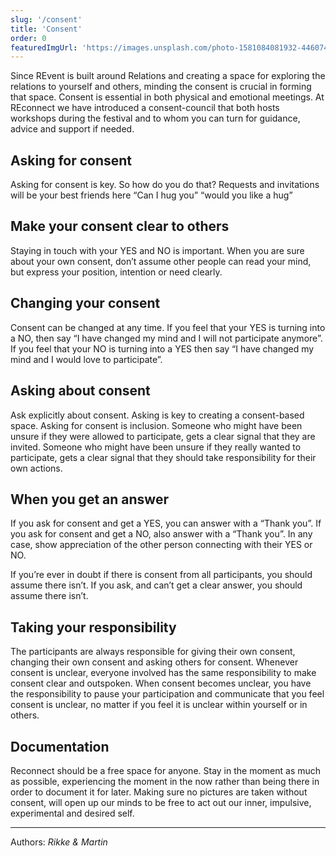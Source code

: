 ```yaml
---
slug: '/consent'
title: 'Consent'
order: 0
featuredImgUrl: 'https://images.unsplash.com/photo-1581084081932-4460748ffe0c?ixid=MnwxMjA3fDB8MHxwaG90by1wYWdlfHx8fGVufDB8fHx8&ixlib=rb-1.2.1&auto=format&fit=crop&w=1050&q=80'
---
```


Since REvent is built around Relations and creating a space for exploring the relations to yourself and others, minding the consent is crucial in forming that space. Consent is essential in both physical and emotional meetings. At REconnect we have introduced a consent-council that both hosts workshops during the festival and to whom you can turn for guidance, advice and support if needed.

<!-- You can contact the consent-council HERE -->

## Asking for consent

Asking for consent is key. So how do you do that? Requests and invitations will be your best friends here
“Can I hug you” “would you like a hug”

## Make your consent clear to others

Staying in touch with your YES and NO is important. When you are sure about your own consent, don’t assume other people can read your mind, but express your position, intention or need clearly.

## Changing your consent

Consent can be changed at any time. If you feel that your YES is turning into a NO, then say “I have changed my mind and I will not participate anymore”.
If you feel that your NO is turning into a YES then say “I have changed my mind and I would love to participate”.

## Asking about consent

Ask explicitly about consent. Asking is key to creating a consent-based space. Asking for consent is inclusion. Someone who might have been unsure if they were allowed to participate, gets a clear signal that they are invited. Someone who might have been unsure if they really wanted to participate, gets a clear signal that they should take responsibility for their own actions.

## When you get an answer

If you ask for consent and get a YES, you can answer with a “Thank you”. If you ask for consent and get a NO, also answer with a “Thank you”. In any case, show appreciation of the other person connecting with their YES or NO.

If you’re ever in doubt if there is consent from all participants, you should assume there isn’t. If you ask, and can’t get a clear answer, you should assume there isn’t.

## Taking your responsibility

The participants are always responsible for giving their own consent, changing their own consent and asking others for consent. Whenever consent is unclear, everyone involved has the same responsibility to make consent clear and outspoken. When consent becomes unclear, you have the responsibility to pause your participation and communicate that you feel consent is unclear, no matter if you feel it is unclear within yourself or in others.

## Documentation

Reconnect should be a free space for anyone. Stay in the moment as much as possible, experiencing the moment in the now rather than being there in order to document it for later. Making sure no pictures are taken without consent, will open up our minds to be free to act out our inner, impulsive, experimental and desired self.

---

Authors: _Rikke & Martin_
